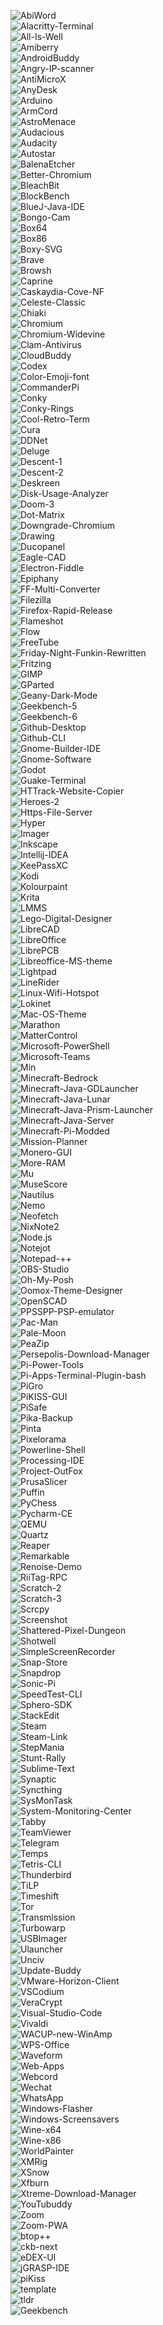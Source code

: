 <img src="https://github.com/Botspot/pi-apps-analytics/releases/download/net-install-graphs/AbiWord-updates-graph.png" alt="AbiWord"></br>
<img src="https://github.com/Botspot/pi-apps-analytics/releases/download/net-install-graphs/Alacritty-Terminal-updates-graph.png" alt="Alacritty-Terminal"></br>
<img src="https://github.com/Botspot/pi-apps-analytics/releases/download/net-install-graphs/All-Is-Well-updates-graph.png" alt="All-Is-Well"></br>
<img src="https://github.com/Botspot/pi-apps-analytics/releases/download/net-install-graphs/Amiberry-updates-graph.png" alt="Amiberry"></br>
<img src="https://github.com/Botspot/pi-apps-analytics/releases/download/net-install-graphs/AndroidBuddy-updates-graph.png" alt="AndroidBuddy"></br>
<img src="https://github.com/Botspot/pi-apps-analytics/releases/download/net-install-graphs/Angry-IP-scanner-updates-graph.png" alt="Angry-IP-scanner"></br>
<img src="https://github.com/Botspot/pi-apps-analytics/releases/download/net-install-graphs/AntiMicroX-updates-graph.png" alt="AntiMicroX"></br>
<img src="https://github.com/Botspot/pi-apps-analytics/releases/download/net-install-graphs/AnyDesk-updates-graph.png" alt="AnyDesk"></br>
<img src="https://github.com/Botspot/pi-apps-analytics/releases/download/net-install-graphs/Arduino-updates-graph.png" alt="Arduino"></br>
<img src="https://github.com/Botspot/pi-apps-analytics/releases/download/net-install-graphs/ArmCord-updates-graph.png" alt="ArmCord"></br>
<img src="https://github.com/Botspot/pi-apps-analytics/releases/download/net-install-graphs/AstroMenace-updates-graph.png" alt="AstroMenace"></br>
<img src="https://github.com/Botspot/pi-apps-analytics/releases/download/net-install-graphs/Audacious-updates-graph.png" alt="Audacious"></br>
<img src="https://github.com/Botspot/pi-apps-analytics/releases/download/net-install-graphs/Audacity-updates-graph.png" alt="Audacity"></br>
<img src="https://github.com/Botspot/pi-apps-analytics/releases/download/net-install-graphs/Autostar-updates-graph.png" alt="Autostar"></br>
<img src="https://github.com/Botspot/pi-apps-analytics/releases/download/net-install-graphs/BalenaEtcher-updates-graph.png" alt="BalenaEtcher"></br>
<img src="https://github.com/Botspot/pi-apps-analytics/releases/download/net-install-graphs/Better-Chromium-updates-graph.png" alt="Better-Chromium"></br>
<img src="https://github.com/Botspot/pi-apps-analytics/releases/download/net-install-graphs/BleachBit-updates-graph.png" alt="BleachBit"></br>
<img src="https://github.com/Botspot/pi-apps-analytics/releases/download/net-install-graphs/BlockBench-updates-graph.png" alt="BlockBench"></br>
<img src="https://github.com/Botspot/pi-apps-analytics/releases/download/net-install-graphs/BlueJ-Java-IDE-updates-graph.png" alt="BlueJ-Java-IDE"></br>
<img src="https://github.com/Botspot/pi-apps-analytics/releases/download/net-install-graphs/Bongo-Cam-updates-graph.png" alt="Bongo-Cam"></br>
<img src="https://github.com/Botspot/pi-apps-analytics/releases/download/net-install-graphs/Box64-updates-graph.png" alt="Box64"></br>
<img src="https://github.com/Botspot/pi-apps-analytics/releases/download/net-install-graphs/Box86-updates-graph.png" alt="Box86"></br>
<img src="https://github.com/Botspot/pi-apps-analytics/releases/download/net-install-graphs/Boxy-SVG-updates-graph.png" alt="Boxy-SVG"></br>
<img src="https://github.com/Botspot/pi-apps-analytics/releases/download/net-install-graphs/Brave-updates-graph.png" alt="Brave"></br>
<img src="https://github.com/Botspot/pi-apps-analytics/releases/download/net-install-graphs/Browsh-updates-graph.png" alt="Browsh"></br>
<img src="https://github.com/Botspot/pi-apps-analytics/releases/download/net-install-graphs/Caprine-updates-graph.png" alt="Caprine"></br>
<img src="https://github.com/Botspot/pi-apps-analytics/releases/download/net-install-graphs/Caskaydia-Cove-NF-updates-graph.png" alt="Caskaydia-Cove-NF"></br>
<img src="https://github.com/Botspot/pi-apps-analytics/releases/download/net-install-graphs/Celeste-Classic-updates-graph.png" alt="Celeste-Classic"></br>
<img src="https://github.com/Botspot/pi-apps-analytics/releases/download/net-install-graphs/Chiaki-updates-graph.png" alt="Chiaki"></br>
<img src="https://github.com/Botspot/pi-apps-analytics/releases/download/net-install-graphs/Chromium-updates-graph.png" alt="Chromium"></br>
<img src="https://github.com/Botspot/pi-apps-analytics/releases/download/net-install-graphs/Chromium-Widevine-updates-graph.png" alt="Chromium-Widevine"></br>
<img src="https://github.com/Botspot/pi-apps-analytics/releases/download/net-install-graphs/Clam-Antivirus-updates-graph.png" alt="Clam-Antivirus"></br>
<img src="https://github.com/Botspot/pi-apps-analytics/releases/download/net-install-graphs/CloudBuddy-updates-graph.png" alt="CloudBuddy"></br>
<img src="https://github.com/Botspot/pi-apps-analytics/releases/download/net-install-graphs/Codex-updates-graph.png" alt="Codex"></br>
<img src="https://github.com/Botspot/pi-apps-analytics/releases/download/net-install-graphs/Color-Emoji-font-updates-graph.png" alt="Color-Emoji-font"></br>
<img src="https://github.com/Botspot/pi-apps-analytics/releases/download/net-install-graphs/CommanderPi-updates-graph.png" alt="CommanderPi"></br>
<img src="https://github.com/Botspot/pi-apps-analytics/releases/download/net-install-graphs/Conky-updates-graph.png" alt="Conky"></br>
<img src="https://github.com/Botspot/pi-apps-analytics/releases/download/net-install-graphs/Conky-Rings-updates-graph.png" alt="Conky-Rings"></br>
<img src="https://github.com/Botspot/pi-apps-analytics/releases/download/net-install-graphs/Cool-Retro-Term-updates-graph.png" alt="Cool-Retro-Term"></br>
<img src="https://github.com/Botspot/pi-apps-analytics/releases/download/net-install-graphs/Cura-updates-graph.png" alt="Cura"></br>
<img src="https://github.com/Botspot/pi-apps-analytics/releases/download/net-install-graphs/DDNet-updates-graph.png" alt="DDNet"></br>
<img src="https://github.com/Botspot/pi-apps-analytics/releases/download/net-install-graphs/Deluge-updates-graph.png" alt="Deluge"></br>
<img src="https://github.com/Botspot/pi-apps-analytics/releases/download/net-install-graphs/Descent-1-updates-graph.png" alt="Descent-1"></br>
<img src="https://github.com/Botspot/pi-apps-analytics/releases/download/net-install-graphs/Descent-2-updates-graph.png" alt="Descent-2"></br>
<img src="https://github.com/Botspot/pi-apps-analytics/releases/download/net-install-graphs/Deskreen-updates-graph.png" alt="Deskreen"></br>
<img src="https://github.com/Botspot/pi-apps-analytics/releases/download/net-install-graphs/Disk-Usage-Analyzer-updates-graph.png" alt="Disk-Usage-Analyzer"></br>
<img src="https://github.com/Botspot/pi-apps-analytics/releases/download/net-install-graphs/Doom-3-updates-graph.png" alt="Doom-3"></br>
<img src="https://github.com/Botspot/pi-apps-analytics/releases/download/net-install-graphs/Dot-Matrix-updates-graph.png" alt="Dot-Matrix"></br>
<img src="https://github.com/Botspot/pi-apps-analytics/releases/download/net-install-graphs/Downgrade-Chromium-updates-graph.png" alt="Downgrade-Chromium"></br>
<img src="https://github.com/Botspot/pi-apps-analytics/releases/download/net-install-graphs/Drawing-updates-graph.png" alt="Drawing"></br>
<img src="https://github.com/Botspot/pi-apps-analytics/releases/download/net-install-graphs/Ducopanel-updates-graph.png" alt="Ducopanel"></br>
<img src="https://github.com/Botspot/pi-apps-analytics/releases/download/net-install-graphs/Eagle-CAD-updates-graph.png" alt="Eagle-CAD"></br>
<img src="https://github.com/Botspot/pi-apps-analytics/releases/download/net-install-graphs/Electron-Fiddle-updates-graph.png" alt="Electron-Fiddle"></br>
<img src="https://github.com/Botspot/pi-apps-analytics/releases/download/net-install-graphs/Epiphany-updates-graph.png" alt="Epiphany"></br>
<img src="https://github.com/Botspot/pi-apps-analytics/releases/download/net-install-graphs/FF-Multi-Converter-updates-graph.png" alt="FF-Multi-Converter"></br>
<img src="https://github.com/Botspot/pi-apps-analytics/releases/download/net-install-graphs/Filezilla-updates-graph.png" alt="Filezilla"></br>
<img src="https://github.com/Botspot/pi-apps-analytics/releases/download/net-install-graphs/Firefox-Rapid-Release-updates-graph.png" alt="Firefox-Rapid-Release"></br>
<img src="https://github.com/Botspot/pi-apps-analytics/releases/download/net-install-graphs/Flameshot-updates-graph.png" alt="Flameshot"></br>
<img src="https://github.com/Botspot/pi-apps-analytics/releases/download/net-install-graphs/Flow-updates-graph.png" alt="Flow"></br>
<img src="https://github.com/Botspot/pi-apps-analytics/releases/download/net-install-graphs/FreeTube-updates-graph.png" alt="FreeTube"></br>
<img src="https://github.com/Botspot/pi-apps-analytics/releases/download/net-install-graphs/Friday-Night-Funkin-Rewritten-updates-graph.png" alt="Friday-Night-Funkin-Rewritten"></br>
<img src="https://github.com/Botspot/pi-apps-analytics/releases/download/net-install-graphs/Fritzing-updates-graph.png" alt="Fritzing"></br>
<img src="https://github.com/Botspot/pi-apps-analytics/releases/download/net-install-graphs/GIMP-updates-graph.png" alt="GIMP"></br>
<img src="https://github.com/Botspot/pi-apps-analytics/releases/download/net-install-graphs/GParted-updates-graph.png" alt="GParted"></br>
<img src="https://github.com/Botspot/pi-apps-analytics/releases/download/net-install-graphs/Geany-Dark-Mode-updates-graph.png" alt="Geany-Dark-Mode"></br>
<img src="https://github.com/Botspot/pi-apps-analytics/releases/download/net-install-graphs/Geekbench-5-updates-graph.png" alt="Geekbench-5"></br>
<img src="https://github.com/Botspot/pi-apps-analytics/releases/download/net-install-graphs/Geekbench-6-updates-graph.png" alt="Geekbench-6"></br>
<img src="https://github.com/Botspot/pi-apps-analytics/releases/download/net-install-graphs/Github-Desktop-updates-graph.png" alt="Github-Desktop"></br>
<img src="https://github.com/Botspot/pi-apps-analytics/releases/download/net-install-graphs/Github-CLI-updates-graph.png" alt="Github-CLI"></br>
<img src="https://github.com/Botspot/pi-apps-analytics/releases/download/net-install-graphs/Gnome-Builder-IDE-updates-graph.png" alt="Gnome-Builder-IDE"></br>
<img src="https://github.com/Botspot/pi-apps-analytics/releases/download/net-install-graphs/Gnome-Software-updates-graph.png" alt="Gnome-Software"></br>
<img src="https://github.com/Botspot/pi-apps-analytics/releases/download/net-install-graphs/Godot-updates-graph.png" alt="Godot"></br>
<img src="https://github.com/Botspot/pi-apps-analytics/releases/download/net-install-graphs/Guake-Terminal-updates-graph.png" alt="Guake-Terminal"></br>
<img src="https://github.com/Botspot/pi-apps-analytics/releases/download/net-install-graphs/HTTrack-Website-Copier-updates-graph.png" alt="HTTrack-Website-Copier"></br>
<img src="https://github.com/Botspot/pi-apps-analytics/releases/download/net-install-graphs/Heroes-2-updates-graph.png" alt="Heroes-2"></br>
<img src="https://github.com/Botspot/pi-apps-analytics/releases/download/net-install-graphs/Https-File-Server-updates-graph.png" alt="Https-File-Server"></br>
<img src="https://github.com/Botspot/pi-apps-analytics/releases/download/net-install-graphs/Hyper-updates-graph.png" alt="Hyper"></br>
<img src="https://github.com/Botspot/pi-apps-analytics/releases/download/net-install-graphs/Imager-updates-graph.png" alt="Imager"></br>
<img src="https://github.com/Botspot/pi-apps-analytics/releases/download/net-install-graphs/Inkscape-updates-graph.png" alt="Inkscape"></br>
<img src="https://github.com/Botspot/pi-apps-analytics/releases/download/net-install-graphs/Intellij-IDEA-updates-graph.png" alt="Intellij-IDEA"></br>
<img src="https://github.com/Botspot/pi-apps-analytics/releases/download/net-install-graphs/KeePassXC-updates-graph.png" alt="KeePassXC"></br>
<img src="https://github.com/Botspot/pi-apps-analytics/releases/download/net-install-graphs/Kodi-updates-graph.png" alt="Kodi"></br>
<img src="https://github.com/Botspot/pi-apps-analytics/releases/download/net-install-graphs/Kolourpaint-updates-graph.png" alt="Kolourpaint"></br>
<img src="https://github.com/Botspot/pi-apps-analytics/releases/download/net-install-graphs/Krita-updates-graph.png" alt="Krita"></br>
<img src="https://github.com/Botspot/pi-apps-analytics/releases/download/net-install-graphs/LMMS-updates-graph.png" alt="LMMS"></br>
<img src="https://github.com/Botspot/pi-apps-analytics/releases/download/net-install-graphs/Lego-Digital-Designer-updates-graph.png" alt="Lego-Digital-Designer"></br>
<img src="https://github.com/Botspot/pi-apps-analytics/releases/download/net-install-graphs/LibreCAD-updates-graph.png" alt="LibreCAD"></br>
<img src="https://github.com/Botspot/pi-apps-analytics/releases/download/net-install-graphs/LibreOffice-updates-graph.png" alt="LibreOffice"></br>
<img src="https://github.com/Botspot/pi-apps-analytics/releases/download/net-install-graphs/LibrePCB-updates-graph.png" alt="LibrePCB"></br>
<img src="https://github.com/Botspot/pi-apps-analytics/releases/download/net-install-graphs/Libreoffice-MS-theme-updates-graph.png" alt="Libreoffice-MS-theme"></br>
<img src="https://github.com/Botspot/pi-apps-analytics/releases/download/net-install-graphs/Lightpad-updates-graph.png" alt="Lightpad"></br>
<img src="https://github.com/Botspot/pi-apps-analytics/releases/download/net-install-graphs/LineRider-updates-graph.png" alt="LineRider"></br>
<img src="https://github.com/Botspot/pi-apps-analytics/releases/download/net-install-graphs/Linux-Wifi-Hotspot-updates-graph.png" alt="Linux-Wifi-Hotspot"></br>
<img src="https://github.com/Botspot/pi-apps-analytics/releases/download/net-install-graphs/Lokinet-updates-graph.png" alt="Lokinet"></br>
<img src="https://github.com/Botspot/pi-apps-analytics/releases/download/net-install-graphs/Mac-OS-Theme-updates-graph.png" alt="Mac-OS-Theme"></br>
<img src="https://github.com/Botspot/pi-apps-analytics/releases/download/net-install-graphs/Marathon-updates-graph.png" alt="Marathon"></br>
<img src="https://github.com/Botspot/pi-apps-analytics/releases/download/net-install-graphs/MatterControl-updates-graph.png" alt="MatterControl"></br>
<img src="https://github.com/Botspot/pi-apps-analytics/releases/download/net-install-graphs/Microsoft-PowerShell-updates-graph.png" alt="Microsoft-PowerShell"></br>
<img src="https://github.com/Botspot/pi-apps-analytics/releases/download/net-install-graphs/Microsoft-Teams-updates-graph.png" alt="Microsoft-Teams"></br>
<img src="https://github.com/Botspot/pi-apps-analytics/releases/download/net-install-graphs/Min-updates-graph.png" alt="Min"></br>
<img src="https://github.com/Botspot/pi-apps-analytics/releases/download/net-install-graphs/Minecraft-Bedrock-updates-graph.png" alt="Minecraft-Bedrock"></br>
<img src="https://github.com/Botspot/pi-apps-analytics/releases/download/net-install-graphs/Minecraft-Java-GDLauncher-updates-graph.png" alt="Minecraft-Java-GDLauncher"></br>
<img src="https://github.com/Botspot/pi-apps-analytics/releases/download/net-install-graphs/Minecraft-Java-Lunar-updates-graph.png" alt="Minecraft-Java-Lunar"></br>
<img src="https://github.com/Botspot/pi-apps-analytics/releases/download/net-install-graphs/Minecraft-Java-Prism-Launcher-updates-graph.png" alt="Minecraft-Java-Prism-Launcher"></br>
<img src="https://github.com/Botspot/pi-apps-analytics/releases/download/net-install-graphs/Minecraft-Java-Server-updates-graph.png" alt="Minecraft-Java-Server"></br>
<img src="https://github.com/Botspot/pi-apps-analytics/releases/download/net-install-graphs/Minecraft-Pi-Modded-updates-graph.png" alt="Minecraft-Pi-Modded"></br>
<img src="https://github.com/Botspot/pi-apps-analytics/releases/download/net-install-graphs/Mission-Planner-updates-graph.png" alt="Mission-Planner"></br>
<img src="https://github.com/Botspot/pi-apps-analytics/releases/download/net-install-graphs/Monero-GUI-updates-graph.png" alt="Monero-GUI"></br>
<img src="https://github.com/Botspot/pi-apps-analytics/releases/download/net-install-graphs/More-RAM-updates-graph.png" alt="More-RAM"></br>
<img src="https://github.com/Botspot/pi-apps-analytics/releases/download/net-install-graphs/Mu-updates-graph.png" alt="Mu"></br>
<img src="https://github.com/Botspot/pi-apps-analytics/releases/download/net-install-graphs/MuseScore-updates-graph.png" alt="MuseScore"></br>
<img src="https://github.com/Botspot/pi-apps-analytics/releases/download/net-install-graphs/Nautilus-updates-graph.png" alt="Nautilus"></br>
<img src="https://github.com/Botspot/pi-apps-analytics/releases/download/net-install-graphs/Nemo-updates-graph.png" alt="Nemo"></br>
<img src="https://github.com/Botspot/pi-apps-analytics/releases/download/net-install-graphs/Neofetch-updates-graph.png" alt="Neofetch"></br>
<img src="https://github.com/Botspot/pi-apps-analytics/releases/download/net-install-graphs/NixNote2-updates-graph.png" alt="NixNote2"></br>
<img src="https://github.com/Botspot/pi-apps-analytics/releases/download/net-install-graphs/Node.js-updates-graph.png" alt="Node.js"></br>
<img src="https://github.com/Botspot/pi-apps-analytics/releases/download/net-install-graphs/Notejot-updates-graph.png" alt="Notejot"></br>
<img src="https://github.com/Botspot/pi-apps-analytics/releases/download/net-install-graphs/Notepad-++-updates-graph.png" alt="Notepad-++"></br>
<img src="https://github.com/Botspot/pi-apps-analytics/releases/download/net-install-graphs/OBS-Studio-updates-graph.png" alt="OBS-Studio"></br>
<img src="https://github.com/Botspot/pi-apps-analytics/releases/download/net-install-graphs/Oh-My-Posh-updates-graph.png" alt="Oh-My-Posh"></br>
<img src="https://github.com/Botspot/pi-apps-analytics/releases/download/net-install-graphs/Oomox-Theme-Designer-updates-graph.png" alt="Oomox-Theme-Designer"></br>
<img src="https://github.com/Botspot/pi-apps-analytics/releases/download/net-install-graphs/OpenSCAD-updates-graph.png" alt="OpenSCAD"></br>
<img src="https://github.com/Botspot/pi-apps-analytics/releases/download/net-install-graphs/PPSSPP-PSP-emulator-updates-graph.png" alt="PPSSPP-PSP-emulator"></br>
<img src="https://github.com/Botspot/pi-apps-analytics/releases/download/net-install-graphs/Pac-Man-updates-graph.png" alt="Pac-Man"></br>
<img src="https://github.com/Botspot/pi-apps-analytics/releases/download/net-install-graphs/Pale-Moon-updates-graph.png" alt="Pale-Moon"></br>
<img src="https://github.com/Botspot/pi-apps-analytics/releases/download/net-install-graphs/PeaZip-updates-graph.png" alt="PeaZip"></br>
<img src="https://github.com/Botspot/pi-apps-analytics/releases/download/net-install-graphs/Persepolis-Download-Manager-updates-graph.png" alt="Persepolis-Download-Manager"></br>
<img src="https://github.com/Botspot/pi-apps-analytics/releases/download/net-install-graphs/Pi-Power-Tools-updates-graph.png" alt="Pi-Power-Tools"></br>
<img src="https://github.com/Botspot/pi-apps-analytics/releases/download/net-install-graphs/Pi-Apps-Terminal-Plugin-bash-updates-graph.png" alt="Pi-Apps-Terminal-Plugin-bash"></br>
<img src="https://github.com/Botspot/pi-apps-analytics/releases/download/net-install-graphs/PiGro-updates-graph.png" alt="PiGro"></br>
<img src="https://github.com/Botspot/pi-apps-analytics/releases/download/net-install-graphs/PiKISS-GUI-updates-graph.png" alt="PiKISS-GUI"></br>
<img src="https://github.com/Botspot/pi-apps-analytics/releases/download/net-install-graphs/PiSafe-updates-graph.png" alt="PiSafe"></br>
<img src="https://github.com/Botspot/pi-apps-analytics/releases/download/net-install-graphs/Pika-Backup-updates-graph.png" alt="Pika-Backup"></br>
<img src="https://github.com/Botspot/pi-apps-analytics/releases/download/net-install-graphs/Pinta-updates-graph.png" alt="Pinta"></br>
<img src="https://github.com/Botspot/pi-apps-analytics/releases/download/net-install-graphs/Pixelorama-updates-graph.png" alt="Pixelorama"></br>
<img src="https://github.com/Botspot/pi-apps-analytics/releases/download/net-install-graphs/Powerline-Shell-updates-graph.png" alt="Powerline-Shell"></br>
<img src="https://github.com/Botspot/pi-apps-analytics/releases/download/net-install-graphs/Processing-IDE-updates-graph.png" alt="Processing-IDE"></br>
<img src="https://github.com/Botspot/pi-apps-analytics/releases/download/net-install-graphs/Project-OutFox-updates-graph.png" alt="Project-OutFox"></br>
<img src="https://github.com/Botspot/pi-apps-analytics/releases/download/net-install-graphs/PrusaSlicer-updates-graph.png" alt="PrusaSlicer"></br>
<img src="https://github.com/Botspot/pi-apps-analytics/releases/download/net-install-graphs/Puffin-updates-graph.png" alt="Puffin"></br>
<img src="https://github.com/Botspot/pi-apps-analytics/releases/download/net-install-graphs/PyChess-updates-graph.png" alt="PyChess"></br>
<img src="https://github.com/Botspot/pi-apps-analytics/releases/download/net-install-graphs/Pycharm-CE-updates-graph.png" alt="Pycharm-CE"></br>
<img src="https://github.com/Botspot/pi-apps-analytics/releases/download/net-install-graphs/QEMU-updates-graph.png" alt="QEMU"></br>
<img src="https://github.com/Botspot/pi-apps-analytics/releases/download/net-install-graphs/Quartz-updates-graph.png" alt="Quartz"></br>
<img src="https://github.com/Botspot/pi-apps-analytics/releases/download/net-install-graphs/Reaper-updates-graph.png" alt="Reaper"></br>
<img src="https://github.com/Botspot/pi-apps-analytics/releases/download/net-install-graphs/Remarkable-updates-graph.png" alt="Remarkable"></br>
<img src="https://github.com/Botspot/pi-apps-analytics/releases/download/net-install-graphs/Renoise-Demo-updates-graph.png" alt="Renoise-Demo"></br>
<img src="https://github.com/Botspot/pi-apps-analytics/releases/download/net-install-graphs/RiiTag-RPC-updates-graph.png" alt="RiiTag-RPC"></br>
<img src="https://github.com/Botspot/pi-apps-analytics/releases/download/net-install-graphs/Scratch-2-updates-graph.png" alt="Scratch-2"></br>
<img src="https://github.com/Botspot/pi-apps-analytics/releases/download/net-install-graphs/Scratch-3-updates-graph.png" alt="Scratch-3"></br>
<img src="https://github.com/Botspot/pi-apps-analytics/releases/download/net-install-graphs/Scrcpy-updates-graph.png" alt="Scrcpy"></br>
<img src="https://github.com/Botspot/pi-apps-analytics/releases/download/net-install-graphs/Screenshot-updates-graph.png" alt="Screenshot"></br>
<img src="https://github.com/Botspot/pi-apps-analytics/releases/download/net-install-graphs/Shattered-Pixel-Dungeon-updates-graph.png" alt="Shattered-Pixel-Dungeon"></br>
<img src="https://github.com/Botspot/pi-apps-analytics/releases/download/net-install-graphs/Shotwell-updates-graph.png" alt="Shotwell"></br>
<img src="https://github.com/Botspot/pi-apps-analytics/releases/download/net-install-graphs/SimpleScreenRecorder-updates-graph.png" alt="SimpleScreenRecorder"></br>
<img src="https://github.com/Botspot/pi-apps-analytics/releases/download/net-install-graphs/Snap-Store-updates-graph.png" alt="Snap-Store"></br>
<img src="https://github.com/Botspot/pi-apps-analytics/releases/download/net-install-graphs/Snapdrop-updates-graph.png" alt="Snapdrop"></br>
<img src="https://github.com/Botspot/pi-apps-analytics/releases/download/net-install-graphs/Sonic-Pi-updates-graph.png" alt="Sonic-Pi"></br>
<img src="https://github.com/Botspot/pi-apps-analytics/releases/download/net-install-graphs/SpeedTest-CLI-updates-graph.png" alt="SpeedTest-CLI"></br>
<img src="https://github.com/Botspot/pi-apps-analytics/releases/download/net-install-graphs/Sphero-SDK-updates-graph.png" alt="Sphero-SDK"></br>
<img src="https://github.com/Botspot/pi-apps-analytics/releases/download/net-install-graphs/StackEdit-updates-graph.png" alt="StackEdit"></br>
<img src="https://github.com/Botspot/pi-apps-analytics/releases/download/net-install-graphs/Steam-updates-graph.png" alt="Steam"></br>
<img src="https://github.com/Botspot/pi-apps-analytics/releases/download/net-install-graphs/Steam-Link-updates-graph.png" alt="Steam-Link"></br>
<img src="https://github.com/Botspot/pi-apps-analytics/releases/download/net-install-graphs/StepMania-updates-graph.png" alt="StepMania"></br>
<img src="https://github.com/Botspot/pi-apps-analytics/releases/download/net-install-graphs/Stunt-Rally-updates-graph.png" alt="Stunt-Rally"></br>
<img src="https://github.com/Botspot/pi-apps-analytics/releases/download/net-install-graphs/Sublime-Text-updates-graph.png" alt="Sublime-Text"></br>
<img src="https://github.com/Botspot/pi-apps-analytics/releases/download/net-install-graphs/Synaptic-updates-graph.png" alt="Synaptic"></br>
<img src="https://github.com/Botspot/pi-apps-analytics/releases/download/net-install-graphs/Syncthing-updates-graph.png" alt="Syncthing"></br>
<img src="https://github.com/Botspot/pi-apps-analytics/releases/download/net-install-graphs/SysMonTask-updates-graph.png" alt="SysMonTask"></br>
<img src="https://github.com/Botspot/pi-apps-analytics/releases/download/net-install-graphs/System-Monitoring-Center-updates-graph.png" alt="System-Monitoring-Center"></br>
<img src="https://github.com/Botspot/pi-apps-analytics/releases/download/net-install-graphs/Tabby-updates-graph.png" alt="Tabby"></br>
<img src="https://github.com/Botspot/pi-apps-analytics/releases/download/net-install-graphs/TeamViewer-updates-graph.png" alt="TeamViewer"></br>
<img src="https://github.com/Botspot/pi-apps-analytics/releases/download/net-install-graphs/Telegram-updates-graph.png" alt="Telegram"></br>
<img src="https://github.com/Botspot/pi-apps-analytics/releases/download/net-install-graphs/Temps-updates-graph.png" alt="Temps"></br>
<img src="https://github.com/Botspot/pi-apps-analytics/releases/download/net-install-graphs/Tetris-CLI-updates-graph.png" alt="Tetris-CLI"></br>
<img src="https://github.com/Botspot/pi-apps-analytics/releases/download/net-install-graphs/Thunderbird-updates-graph.png" alt="Thunderbird"></br>
<img src="https://github.com/Botspot/pi-apps-analytics/releases/download/net-install-graphs/TiLP-updates-graph.png" alt="TiLP"></br>
<img src="https://github.com/Botspot/pi-apps-analytics/releases/download/net-install-graphs/Timeshift-updates-graph.png" alt="Timeshift"></br>
<img src="https://github.com/Botspot/pi-apps-analytics/releases/download/net-install-graphs/Tor-updates-graph.png" alt="Tor"></br>
<img src="https://github.com/Botspot/pi-apps-analytics/releases/download/net-install-graphs/Transmission-updates-graph.png" alt="Transmission"></br>
<img src="https://github.com/Botspot/pi-apps-analytics/releases/download/net-install-graphs/Turbowarp-updates-graph.png" alt="Turbowarp"></br>
<img src="https://github.com/Botspot/pi-apps-analytics/releases/download/net-install-graphs/USBImager-updates-graph.png" alt="USBImager"></br>
<img src="https://github.com/Botspot/pi-apps-analytics/releases/download/net-install-graphs/Ulauncher-updates-graph.png" alt="Ulauncher"></br>
<img src="https://github.com/Botspot/pi-apps-analytics/releases/download/net-install-graphs/Unciv-updates-graph.png" alt="Unciv"></br>
<img src="https://github.com/Botspot/pi-apps-analytics/releases/download/net-install-graphs/Update-Buddy-updates-graph.png" alt="Update-Buddy"></br>
<img src="https://github.com/Botspot/pi-apps-analytics/releases/download/net-install-graphs/VMware-Horizon-Client-updates-graph.png" alt="VMware-Horizon-Client"></br>
<img src="https://github.com/Botspot/pi-apps-analytics/releases/download/net-install-graphs/VSCodium-updates-graph.png" alt="VSCodium"></br>
<img src="https://github.com/Botspot/pi-apps-analytics/releases/download/net-install-graphs/VeraCrypt-updates-graph.png" alt="VeraCrypt"></br>
<img src="https://github.com/Botspot/pi-apps-analytics/releases/download/net-install-graphs/Visual-Studio-Code-updates-graph.png" alt="Visual-Studio-Code"></br>
<img src="https://github.com/Botspot/pi-apps-analytics/releases/download/net-install-graphs/Vivaldi-updates-graph.png" alt="Vivaldi"></br>
<img src="https://github.com/Botspot/pi-apps-analytics/releases/download/net-install-graphs/WACUP-new-WinAmp-updates-graph.png" alt="WACUP-new-WinAmp"></br>
<img src="https://github.com/Botspot/pi-apps-analytics/releases/download/net-install-graphs/WPS-Office-updates-graph.png" alt="WPS-Office"></br>
<img src="https://github.com/Botspot/pi-apps-analytics/releases/download/net-install-graphs/Waveform-updates-graph.png" alt="Waveform"></br>
<img src="https://github.com/Botspot/pi-apps-analytics/releases/download/net-install-graphs/Web-Apps-updates-graph.png" alt="Web-Apps"></br>
<img src="https://github.com/Botspot/pi-apps-analytics/releases/download/net-install-graphs/Webcord-updates-graph.png" alt="Webcord"></br>
<img src="https://github.com/Botspot/pi-apps-analytics/releases/download/net-install-graphs/Wechat-updates-graph.png" alt="Wechat"></br>
<img src="https://github.com/Botspot/pi-apps-analytics/releases/download/net-install-graphs/WhatsApp-updates-graph.png" alt="WhatsApp"></br>
<img src="https://github.com/Botspot/pi-apps-analytics/releases/download/net-install-graphs/Windows-Flasher-updates-graph.png" alt="Windows-Flasher"></br>
<img src="https://github.com/Botspot/pi-apps-analytics/releases/download/net-install-graphs/Windows-Screensavers-updates-graph.png" alt="Windows-Screensavers"></br>
<img src="https://github.com/Botspot/pi-apps-analytics/releases/download/net-install-graphs/Wine-x64-updates-graph.png" alt="Wine-x64"></br>
<img src="https://github.com/Botspot/pi-apps-analytics/releases/download/net-install-graphs/Wine-x86-updates-graph.png" alt="Wine-x86"></br>
<img src="https://github.com/Botspot/pi-apps-analytics/releases/download/net-install-graphs/WorldPainter-updates-graph.png" alt="WorldPainter"></br>
<img src="https://github.com/Botspot/pi-apps-analytics/releases/download/net-install-graphs/XMRig-updates-graph.png" alt="XMRig"></br>
<img src="https://github.com/Botspot/pi-apps-analytics/releases/download/net-install-graphs/XSnow-updates-graph.png" alt="XSnow"></br>
<img src="https://github.com/Botspot/pi-apps-analytics/releases/download/net-install-graphs/Xfburn-updates-graph.png" alt="Xfburn"></br>
<img src="https://github.com/Botspot/pi-apps-analytics/releases/download/net-install-graphs/Xtreme-Download-Manager-updates-graph.png" alt="Xtreme-Download-Manager"></br>
<img src="https://github.com/Botspot/pi-apps-analytics/releases/download/net-install-graphs/YouTubuddy-updates-graph.png" alt="YouTubuddy"></br>
<img src="https://github.com/Botspot/pi-apps-analytics/releases/download/net-install-graphs/Zoom-updates-graph.png" alt="Zoom"></br>
<img src="https://github.com/Botspot/pi-apps-analytics/releases/download/net-install-graphs/Zoom-PWA-updates-graph.png" alt="Zoom-PWA"></br>
<img src="https://github.com/Botspot/pi-apps-analytics/releases/download/net-install-graphs/btop++-updates-graph.png" alt="btop++"></br>
<img src="https://github.com/Botspot/pi-apps-analytics/releases/download/net-install-graphs/ckb-next-updates-graph.png" alt="ckb-next"></br>
<img src="https://github.com/Botspot/pi-apps-analytics/releases/download/net-install-graphs/eDEX-UI-updates-graph.png" alt="eDEX-UI"></br>
<img src="https://github.com/Botspot/pi-apps-analytics/releases/download/net-install-graphs/jGRASP-IDE-updates-graph.png" alt="jGRASP-IDE"></br>
<img src="https://github.com/Botspot/pi-apps-analytics/releases/download/net-install-graphs/piKiss-updates-graph.png" alt="piKiss"></br>
<img src="https://github.com/Botspot/pi-apps-analytics/releases/download/net-install-graphs/template-updates-graph.png" alt="template"></br>
<img src="https://github.com/Botspot/pi-apps-analytics/releases/download/net-install-graphs/tldr-updates-graph.png" alt="tldr"></br>
<img src="https://github.com/Botspot/pi-apps-analytics/releases/download/net-install-graphs/Geekbench-updates-graph.png" alt="Geekbench"></br>
